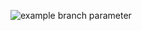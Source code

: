 ![example branch parameter](https://github.com/github/docs/actions/workflows/output.yml/badge.svg?event=push)